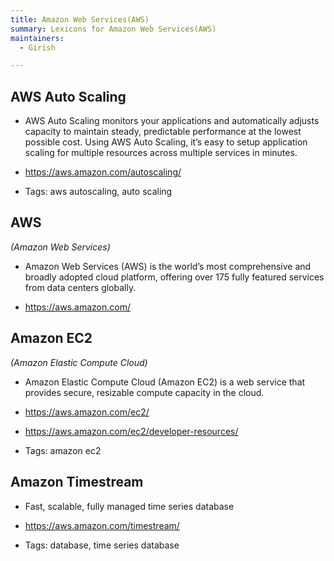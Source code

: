 ```yaml
---
title: Amazon Web Services(AWS)
summary: Lexicons for Amazon Web Services(AWS)
maintainers:
  - Girish

---
```




## **AWS Auto Scaling**

* AWS Auto Scaling monitors your applications and automatically adjusts capacity to maintain steady, predictable performance at the lowest possible cost. Using AWS Auto Scaling, it’s easy to setup application scaling for multiple resources across multiple services in minutes.

* <https://aws.amazon.com/autoscaling/>

* Tags: aws autoscaling, auto scaling


## **AWS**
*(Amazon Web Services)*

* Amazon Web Services (AWS) is the world’s most comprehensive and broadly adopted cloud platform, offering over 175 fully featured services from data centers globally.

* <https://aws.amazon.com/>




## **Amazon EC2**
*(Amazon Elastic Compute Cloud)*

* Amazon Elastic Compute Cloud (Amazon EC2) is a web service that provides secure, resizable compute capacity in the cloud.

* <https://aws.amazon.com/ec2/>

* <https://aws.amazon.com/ec2/developer-resources/>

* Tags: amazon ec2


## **Amazon Timestream**

* Fast, scalable, fully managed time series database

* <https://aws.amazon.com/timestream/>

* Tags: database, time series database

